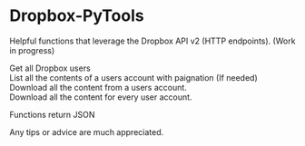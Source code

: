 # Dropbox-PyTools
Helpful functions that leverage the Dropbox API v2 (HTTP endpoints). (Work in progress)

  Get all Dropbox users  
  List all the contents of a users account with paignation (If needed)  
  Download all the content from a users account.  
  Download all the content for every user account.  
  
  Functions return JSON  
  
  Any tips or advice are much appreciated.  
